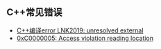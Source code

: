 ## C++常见错误
- [C++编译error LNK2019: unresolved external](LNK2019.md)
- [0xC0000005: Access violation reading location](0xC0000005.md)